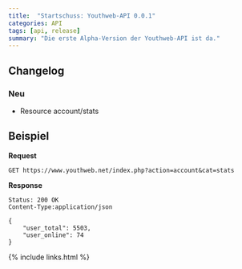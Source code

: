 ```yaml
---
title:  "Startschuss: Youthweb-API 0.0.1"
categories: API
tags: [api, release]
summary: "Die erste Alpha-Version der Youthweb-API ist da."
---
```

## Changelog

### Neu

- Resource account/stats

## Beispiel

**Request**

```
GET https://www.youthweb.net/index.php?action=account&cat=stats
```

**Response**

```
Status: 200 OK
Content-Type:application/json

{
    "user_total": 5503,
    "user_online": 74
}
```

{% include links.html %}
